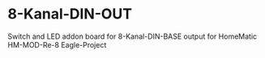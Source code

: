 # 8-Kanal-DIN-OUT
Switch and LED addon board for 8-Kanal-DIN-BASE output for HomeMatic HM-MOD-Re-8
Eagle-Project
